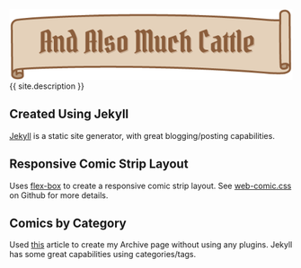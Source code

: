 ![# And Also Much Cattle][logo]
{{ site.description }}

## Created Using Jekyll
[Jekyll] is a static site generator, with great blogging/posting capabilities.

## Responsive Comic Strip Layout
Uses [flex-box] to create a responsive comic strip layout. See [web-comic.css] on Github for more details.

## Comics by Category
Used [this] article to create my Archive page without using any plugins.
Jekyll has some great capabilities using categories/tags.


[logo]:https://github.com/karlyanelson/andalsomuchcattle/blob/gh-pages/logo.png
[flex-box]:https://css-tricks.com/snippets/css/a-guide-to-flexbox/
[this]:https://codinfox.github.io/dev/2015/03/06/use-tags-and-categories-in-your-jekyll-based-github-pages/
[Jekyll]:http://jekyllrb.com
[web-comic.css]:https://github.com/karlyanelson/web-comic.css

